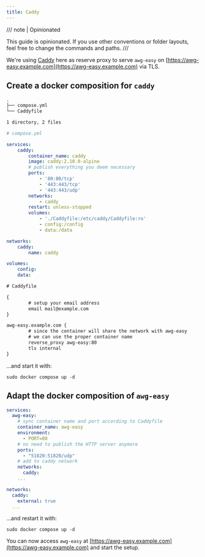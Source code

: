 ```yaml
---
title: Caddy
---
```


/// note | Opinionated

This guide is opinionated. If you use other conventions or folder layouts, feel free to change the commands and paths.
///

We're using [Caddy](https://caddyserver.com/) here as reserve proxy to serve `awg-easy` on [https://awg-easy.example.com](https://awg-easy.example.com) via TLS.

## Create a docker composition for `caddy`

```txt
.
├── compose.yml
└── Caddyfile

1 directory, 2 files
```

```yaml
# compose.yml

services:
    caddy:
        container_name: caddy
        image: caddy:2.10.0-alpine
        # publish everything you deem necessary
        ports:
            - '80:80/tcp'
            - '443:443/tcp'
            - '443:443/udp'
        networks:
            - caddy
        restart: unless-stopped
        volumes:
            - './Caddyfile:/etc/caddy/Caddyfile:ro'
            - config:/config
            - data:/data

networks:
    caddy:
        name: caddy

volumes:
    config:
    data:
```

```txt
# Caddyfile

{
        # setup your email address
        email mail@example.com
}

awg-easy.example.com {
        # since the container will share the network with awg-easy
        # we can use the proper container name
        reverse_proxy awg-easy:80
        tls internal
}
```

...and start it with:

```shell
sudo docker compose up -d
```

## Adapt the docker composition of `awg-easy`

```yaml
services:
  awg-easy:
    # sync container name and port according to Caddyfile
    container_name: awg-easy
    environment:
      - PORT=80
    # no need to publish the HTTP server anymore
    ports:
      - "51820:51820/udp"
    # add to caddy network
    networks:
      caddy:
    ...

networks:
  caddy:
    external: true
  ...
```

...and restart it with:

```shell
sudo docker compose up -d
```

You can now access `awg-easy` at [https://awg-easy.example.com](https://awg-easy.example.com) and start the setup.
